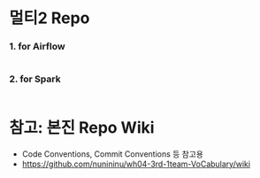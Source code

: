 # 멀티2 Repo
### 1. for Airflow 
```bash

```

### 2. for Spark
```bash

```


# 참고: 본진 Repo Wiki 
- Code Conventions, Commit Conventions 등 참고용
- https://github.com/nunininu/wh04-3rd-1team-VoCabulary/wiki
